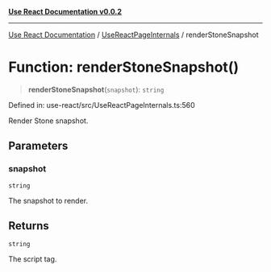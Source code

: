 [**Use React Documentation v0.0.2**](../../README.md)

***

[Use React Documentation](../../modules.md) / [UseReactPageInternals](../README.md) / renderStoneSnapshot

# Function: renderStoneSnapshot()

> **renderStoneSnapshot**(`snapshot`): `string`

Defined in: use-react/src/UseReactPageInternals.ts:560

Render Stone snapshot.

## Parameters

### snapshot

`string`

The snapshot to render.

## Returns

`string`

The script tag.
